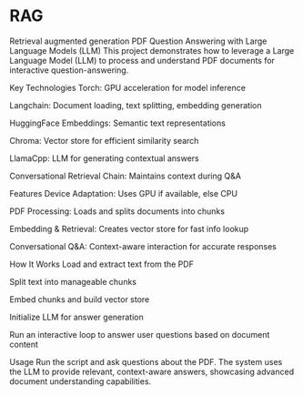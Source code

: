 # RAG
Retrieval augmented generation
PDF Question Answering with Large Language Models (LLM)
This project demonstrates how to leverage a Large Language Model (LLM) to process and understand PDF documents for interactive question-answering.

Key Technologies
Torch: GPU acceleration for model inference

Langchain: Document loading, text splitting, embedding generation

HuggingFace Embeddings: Semantic text representations

Chroma: Vector store for efficient similarity search

LlamaCpp: LLM for generating contextual answers

Conversational Retrieval Chain: Maintains context during Q&A

Features
Device Adaptation: Uses GPU if available, else CPU

PDF Processing: Loads and splits documents into chunks

Embedding & Retrieval: Creates vector store for fast info lookup

Conversational Q&A: Context-aware interaction for accurate responses

How It Works
Load and extract text from the PDF

Split text into manageable chunks

Embed chunks and build vector store

Initialize LLM for answer generation

Run an interactive loop to answer user questions based on document content

Usage
Run the script and ask questions about the PDF. The system uses the LLM to provide relevant, context-aware answers, showcasing advanced document understanding capabilities.

